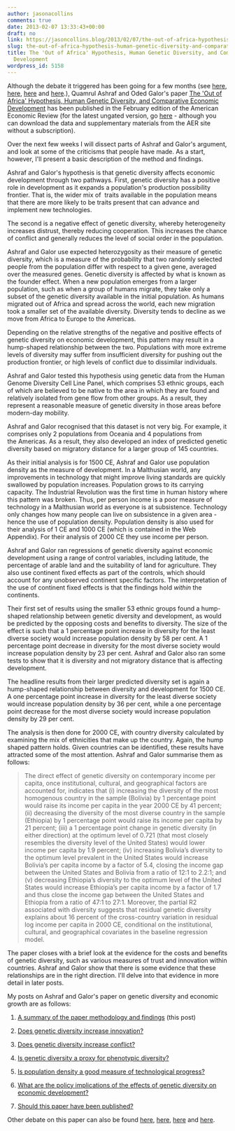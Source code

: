 ```yaml
---
author: jasonacollins
comments: true
date: 2013-02-07 13:33:43+00:00
draft: no
link: https://jasoncollins.blog/2013/02/07/the-out-of-africa-hypothesis-human-genetic-diversity-and-comparative-economic-development/
slug: the-out-of-africa-hypothesis-human-genetic-diversity-and-comparative-economic-development
title: The 'Out of Africa' Hypothesis, Human Genetic Diversity, and Comparative Economic
  Development
wordpress_id: 5158
---
```


Although the debate it triggered has been going for a few months (see [here](https://jasoncollins.blog/2012/10/harvard-academics-on-genetic-diversity-and-economic-development/), [here](https://jasoncollins.blog/2012/10/genetic-diversity-and-economic-development-ashraf-and-galor-respond/), [here](https://jasoncollins.blog/2013/01/is-poverty-in-our-genes/) and [here](https://jasoncollins.blog/2013/01/is-poverty-in-our-genes-from-the-comments/).), Quamrul Ashraf and Oded Galor's paper [The 'Out of Africa' Hypothesis, Human Genetic Diversity, and Comparative Economic Development](http://dx.doi.org/10.1257/aer.103.1.1) has been published in the February edition of the American Economic Review (for the latest ungated version, go [here](http://ideas.repec.org/p/iza/izadps/dp6330.html) - although you can download the data and supplementary materials from the AER site without a subscription).

Over the next few weeks I will dissect parts of Ashraf and Galor's argument, and look at some of the criticisms that people have made. As a start, however, I'll present a basic description of the method and findings.

Ashraf and Galor's hypothesis is that genetic diversity affects economic development through two pathways. First, genetic diversity has a positive role in development as it expands a population's production possibility frontier. That is, the wider mix of  traits available in the population means that there are more likely to be traits present that can advance and implement new technologies.

The second is a negative effect of genetic diversity, whereby heterogeneity increases distrust, thereby reducing cooperation. This increases the chance of conflict and generally reduces the level of social order in the population.

Ashraf and Galor use expected heterozygosity as their measure of genetic diversity, which is a measure of the probability that two randomly selected people from the population differ with respect to a given gene, averaged over the measured genes. Genetic diversity is affected by what is known as the founder effect. When a new population emerges from a larger population, such as when a group of humans migrate, they take only a subset of the genetic diversity available in the initial population. As humans migrated out of Africa and spread across the world, each new migration took a smaller set of the available diversity. Diversity tends to decline as we move from Africa to Europe to the Americas.

Depending on the relative strengths of the negative and positive effects of genetic diversity on economic development, this pattern may result in a hump-shaped relationship between the two. Populations with more extreme levels of diversity may suffer from insufficient diversity for pushing out the production frontier, or high levels of conflict due to dissimilar individuals.

Ashraf and Galor tested this hypothesis using genetic data from the Human Genome Diversity Cell Line Panel, which comprises 53 ethnic groups, each of which are believed to be native to the area in which they are found and relatively isolated from gene flow from other groups. As a result, they represent a reasonable measure of genetic diversity in those areas before modern-day mobility.

Ashraf and Galor recognised that this dataset is not very big. For example, it comprises only 2 populations from Oceania and 4 populations from the Americas. As a result, they also developed an index of predicted genetic diversity based on migratory distance for a larger group of 145 countries.

As their initial analysis is for 1500 CE, Ashraf and Galor use population density as the measure of development. In a Malthusian world, any improvements in technology that might improve living standards are quickly swallowed by population increases. Population grows to its carrying capacity. The Industrial Revolution was the first time in human history where this pattern was broken. Thus, per person income is a poor measure of technology in a Malthusian world as everyone is at subsistence. Technology only changes how many people can live on subsistence in a given area - hence the use of population density. Population density is also used for their analysis of 1 CE and 1000 CE (which is contained in the Web Appendix). For their analysis of 2000 CE they use income per person.

Ashraf and Galor ran regressions of genetic diversity against economic development using a range of control variables, including latitude, the percentage of arable land and the suitability of land for agriculture. They also use continent fixed effects as part of the controls, which should account for any unobserved continent specific factors. The interpretation of the use of continent fixed effects is that the findings hold _within_ the continents.

Their first set of results using the smaller 53 ethnic groups found a hump-shaped relationship between genetic diversity and development, as would be predicted by the opposing costs and benefits to diversity. The size of the effect is such that a 1 percentage point increase in diversity for the least diverse society would increase population density by 58 per cent. A 1 percentage point decrease in diversity for the most diverse society would increase population density by 23 per cent. Ashraf and Galor also ran some tests to show that it is diversity and not migratory distance that is affecting development.

The headline results from their larger predicted diversity set is again a hump-shaped relationship between diversity and development for 1500 CE. A one percentage point increase in diversity for the least diverse society would increase population density by 36 per cent, while a one percentage point decrease for the most diverse society would increase population density by 29 per cent.

The analysis is then done for 2000 CE, with country diversity calculated by examining the mix of ethnicities that make up the country. Again, the hump shaped pattern holds. Given countries can be identified, these results have attracted some of the most attention. Ashraf and Galor summarise them as follows:

>The direct effect of genetic diversity on contemporary income per capita, once institutional, cultural, and geographical factors are accounted for, indicates that (i) increasing the diversity of the most homogenous country in the sample (Bolivia) by 1 percentage point would raise its income per capita in the year 2000 CE by 41 percent; (ii) decreasing the diversity of the most diverse country in the sample (Ethiopia) by 1 percentage point would raise its income per capita by 21 percent; (iii) a 1 percentage point change in genetic diversity (in either direction) at the optimum level of 0.721 (that most closely resembles the diversity level of the United States) would lower income per capita by 1.9 percent; (iv) increasing Bolivia’s diversity to the optimum level prevalent in the United States would increase Bolivia’s per capita income by a factor of 5.4, closing the income gap between the United States and Bolivia from a ratio of 12:1 to 2.2:1; and (v) decreasing Ethiopia’s diversity to the optimum level of the United States would increase Ethiopia’s per capita income by a factor of 1.7 and thus close the income gap between the United States and Ethiopia from a ratio of 47:1 to 27:1. Moreover, the partial R2 associated with diversity suggests that residual genetic diversity explains about 16 percent of the cross-country variation in residual log income per capita in 2000 CE, conditional on the institutional, cultural, and geographical covariates in the baseline regression model.

The paper closes with a brief look at the evidence for the costs and benefits of genetic diversity, such as various measures of trust and innovation within countries. Ashraf and Galor show that there is some evidence that these relationships are in the right direction. I'll delve into that evidence in more detail in later posts.

My posts on Ashraf and Galor's paper on genetic diversity and economic growth are as follows:
	
  1. [A summary of the paper methodology and findings](https://jasoncollins.blog/2013/02/the-out-of-africa-hypothesis-human-genetic-diversity-and-comparative-economic-development/) (this post)

	
  2. [Does genetic diversity increase innovation?](https://jasoncollins.blog/2013/02/does-genetic-diversity-increase-innovation/)

	
  3. [Does genetic diversity increase conflict?](https://jasoncollins.blog/2013/02/does-genetic-diversity-increase-conflict/)

	
  4. [Is genetic diversity a proxy for phenotypic diversity?](https://jasoncollins.blog/2013/03/is-genetic-diversity-a-proxy-for-phenotypic-diversity/)

	
  5. [Is population density a good measure of technological progress?](https://jasoncollins.blog/2013/03/using-the-malthusian-model-to-measure-technology/)

	
  6. [What are the policy implications of the effects of genetic diversity on economic development?](https://jasoncollins.blog/2013/07/genetic-diversity-economic-development-and-policy/)

	
  7. [Should this paper have been published?](https://jasoncollins.blog/2013/02/publishing-on-genetic-diversity-and-economic-growth/)


Other debate on this paper can also be found [here](https://jasoncollins.blog/2012/10/harvard-academics-on-genetic-diversity-and-economic-development/), [here](https://jasoncollins.blog/2012/10/genetic-diversity-and-economic-development-ashraf-and-galor-respond/), [here](https://jasoncollins.blog/2013/01/is-poverty-in-our-genes/) and [here](https://jasoncollins.blog/2013/01/is-poverty-in-our-genes-from-the-comments/).
